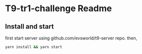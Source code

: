# T9-tr1-challenge Readme

## Install and start

first start server using github.com/evsworld/t9-server repo. then,
 ```bash
yarn install && yarn start
```
